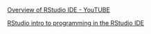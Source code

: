 [Overview of RStudio IDE - YouTUBE](https://www.youtube.com/watch?v=dBPkTW6_0TQ)

[RStudio intro to programming in the RStudio IDE](https://rstudio.com/resources/webinars/programming-part-1-writing-code-in-rstudio/)

